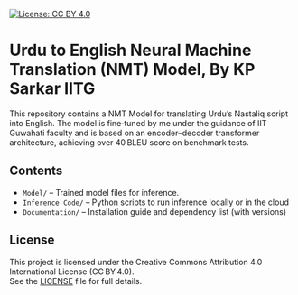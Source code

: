 [![License: CC BY 4.0](https://img.shields.io/badge/License-CC%20BY%204.0-lightgrey.svg)](https://creativecommons.org/licenses/by/4.0/)

# Urdu to English Neural Machine Translation (NMT) Model, By KP Sarkar IITG

This repository contains a NMT Model for translating Urdu’s Nastaliq script into English.  The model is fine‑tuned by me under the guidance of IIT Guwahati faculty and is based on an encoder–decoder transformer architecture, achieving over 40 BLEU score on benchmark tests.

## Contents

- `Model/` – Trained model files for inference.  
- `Inference Code/` – Python scripts to run inference locally or in the cloud  
- `Documentation/` – Installation guide and dependency list (with versions)

## License

This project is licensed under the Creative Commons Attribution 4.0 International License (CC BY 4.0).  
See the [LICENSE](LICENSE) file for full details.
